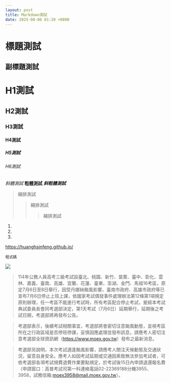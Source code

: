 ```yaml
---
layout: post
title: Markdown測試
date: 2025-08-06 01:20 +0800
---
```


標題測試
=== 

副標題測試
---

# H1測試
## H2測試
### H3測試
#### H4測試
##### H5測試
###### H6測試

*斜體測試*
**粗體測試**
***斜粗體測試***

>縮排測試
>>縮排測試
>>>縮排測試

1.
2.
3.

<https://huanghsinfeng.github.io/>

```
程式碼
```

![](https://lh3.googleusercontent.com/pw/AP1GczNQRBju0Obh5cSJ5HJ-2qakF47C-LFPj3cMJZM1_uHhbQUhHLSH3ZNAYHGRlddNJuo-J7iZ2ClwRlYB9dPLqkxRJ-sFUIZDqQG69pSbrxMEAwTqF7VgxxJt_-dUPAQOrPzSSl1XSz144fXJviK4Gv1m0A=w669-h893-s-no?authuser=0.jpg)


>114年公務人員高考三級考試設臺北、桃園、新竹、苗栗、臺中、彰化、雲林、嘉義、臺南、高雄、宜蘭、花蓮、臺東、澎湖、金門、馬祖16考區，原定7月6日至8日舉行，因受丹娜絲颱風影響，臺南市政府、高雄市政府等已宣布7月6日停止上班上課，依國家考試偶發事件處理辦法第12條第1項規定原則辦理，任一考區不能進行考試時，所有考區配合停止考試，爰經本考試典試委員長會同考選部決定，第1天考試（7月6日）延期舉行，延期後之考試日期，考選部將再發布公告。  

>考選部表示，後續考試相關事宜，考選部將會密切注意颱風動態，並視考區所在之行政區域是否停班停課，妥慎因應處理並發布訊息，請應考人密切注意考選部全球資訊網（<https://www.moex.gov.tw>）發布之最新消息。  
	
>考選部另說明，本次考試適逢颱風影響，請應考人關注天候動態及交通狀況，留意自身安全。應考人如因考試延期或交通因素致無法參加考試者，可依考選部各項考試規費退費作業要點規定，於考試後15日內申請退還報名費（申請窗口：高普考試司第一科連絡電話02-22369188分機3955、3958，試務信箱:moex3958@mail.moex.gov.tw）。

